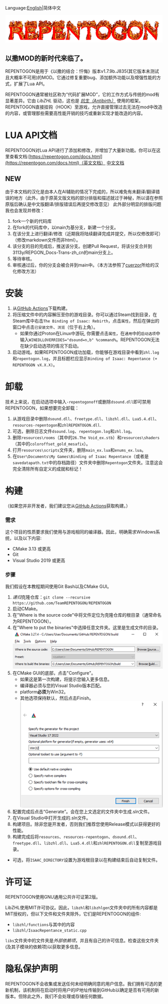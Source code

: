 Language:[English](README.md)|简体中文

![logo](assets/logo.gif)
## 以撒MOD的新时代来临了。

REPENTOGON是用于《以撒的结合：忏悔》版本v1.7.9b.J835(其它版本未测试且大概率不可用)的MOD。它通过修复重要bug、添加额外功能以及增强性能的方式，扩展了Lua API。

REPENTOGON通常被社区称为“代码扩展MOD”，它的工作方式与传统的mod有显著差异。它由 *LibZHL* 驱动，这也是 *[抗生（Antibirth）](https://antibirth.com/)* 使用的框架。REPENTOGON直接挂钩（HOOK）至游戏，允许直接管理过去无法在mod中改造的内容，或管理那些需要高性能开销的技巧或重新实现才能改造的内容。

# LUA API文档
REPENTOGON对Lua API进行了添加和修改，并增加了大量新功能。你可以在这里查看文档:[https://repentogon.com/docs.html](https://repentogon.com/docs.html)（英文文档）
[中文文档](https://3113y.github.io/REPGON_Docs-Trans-zh_cn/docs.html)
## NEW
由于本文档的汉化是由本人在AI辅助的情况下完成的，所以难免有未翻译/翻译错误的地方（此外，由于原英文版文档的部分排版和描述就过于神秘，所以请在参照原版后确认是中文版翻译/排版错误后再提交修改意见）
此外部分明显的排版问题我也会发现并修改：
1. fork一个新的代码库
2. 在fork的代码库中，以main为基分支，新建一个分支。
3. 在该分支上进行翻译/修改（近期我将陆续翻译完成并提交，所以仅修改即可）（修改markdown文件而非html）。
4. 该分支的目的完成后，推送该分支。创建Pull Request，将该分支合并到3113y/REPGON_Docs-Trans-zh_cn的main分支上。
5. 等待审核。
6. 审核通过后，你的分支会被合并到main中。（本方法参照了[cuerzor](https://github.com/Cuerzor/IsaacDocs)所给的汉化修改方法）
# 安装
1. 从[GitHub Actions](https://github.com/TeamREPENTOGON/REPENTOGON/actions/workflows/ci.yml)下载构建。
2. 将压缩文件中的内容解压至你的游戏目录。你可以通过Steam找到目录，在Steam库中右击`The Binding of Isaac: Rebirth`，点击`属性`，然后在弹出的窗口中点击`已安装文件`、`浏览`（位于右上角）。
   * 如果你通过Proton在Linux中游玩, 你需要点击`属性`，在`通用`中的`启动选项`中输入`WINEDLLOVERRIDES="dsound=n,b" %command%`。REPENTOGON无法在缺少启动选项的情况下启动。
3. 启动游戏。如果REPENTOGON成功加载，你能够在游戏目录中看到`zhl.log`和`repentogon.log`，并且标题栏应显示`Binding of Isaac: Repentance (+ REPENTOGON vX.X.X)`。

# 卸载
技术上来说，在启动选项中输入`-repentogonoff`或删除`dsound.dll`即可禁用REPENTOGON，如果想要完全卸载：
1. 从游戏目录中删除`dsound.dll`、`freetype.dll`、`libzhl.dll`、`Lua5.4.dll`、`resources-repentogon`和`zhlREPENTOGON.dll`.
2. 可选，删除日志文件`dsound.log`、`repentogon.log`和`zhl.log`。
3. 删除`resources\rooms`（其中的`26.The Void_ex.stb`）和`resources\shaders` （其中的`coloroffset_gold_mesafix`）。
4. 打开`resources\scripts`文件夹，删除`main_ex.lua`和`enums_ex.lua`。
5. 在`User\Documents\My Games\Binding of Isaac Repentance`（或者是`savedatapath.txt`中的存档路径）文件夹中删除`Repentogon`文件夹。注意这会完全清除所有自定义的成就和标记！

# 构建
（如果您并非开发者，我们建议您从[GitHub Actions](https://github.com/TeamREPENTOGON/REPENTOGON/actions/workflows/ci.yml)获取构建。）
### 需求
这个项目的性质要求我们使用与游戏相同的编译器。因此，明确需求Windows系统，以及以下内容:
* CMake 3.13 或更高
* Git
* Visual Studio 2019 或更高

### 步骤
我们假设在本教程期间使用Git Bash以及CMake GUI。
1. *递归*克隆仓库：`git clone --recursive https://github.com/TeamREPENTOGON/REPENTOGON`
2. 启动CMake。
3. 在"Where is the source code"中将文件定位为克隆仓库的根目录（通常命名为REPENTOGON）。
4. 在"Where to put the binaries"中选择任意文件夹。这里是生成文件的目录。
![cmake1](assets/cmake1.png)
1. 在CMake GUI的底部，点击"Configure"。
    * 如果这是第一次构建，将提示您输入更多信息。 
    * 编译器必须与您的Visual Studio版本匹配。
    * platform**必须**为Win32。
    * 其他选项保持默认，然后点击Finish。
    ![cmake2](assets/cmake2.png)
2. 配置完成后点击“Generate”。会在您上文选定的文件夹中生成.sln文件。
3. 在Visual Studio中打开生成的.sln文件。
4. 构建项目。除非您是开发者，否则我们推荐您使用Release模式以获得更好的性能。
5. 构建完成后将`resources`、`resources-repentogon`、`dsound.dll`、`freetype.dll`、`libzhl.dll`、`Lua5.4.dll`和`zhlREPENTOGON.dll`复制至游戏目录。
  * 可选，将`ISAAC_DIRECTORY`设置为游戏根目录以在构建结束后自动复制文件。

# 许可证
REPENTOGON使用GNU通用公共许可证第2版。

LibZHL使用MIT许可协议。因此，`libzhl`和`libzhlgen`文件夹中的所有内容都是MIT授权的，但以下文件和文件夹除外，它们是REPENTOGON的组件:
* `libzhl/functions`与其中的内容
* `libzhl/IsaacRepentance_static.cpp`

`libs`文件夹中的文件夹是*外部依赖项*，并且有自己的许可信息。检查这些文件夹(及其子模块的依赖项)以获取更多信息。

# 隐私保护声明
REPENTOGON不会收集或发送任何未经明确同意的用户信息。我们拥有可选的更新机制，该机制将在启动时将用户的IP地址传输到GitHub以确定是否有可用的新版本。但除此之外，我们不会处理或存储任何数据。
